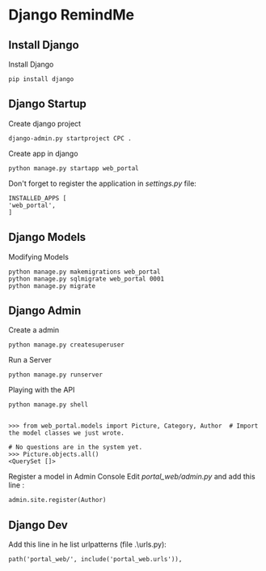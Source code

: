 # Django RemindMe


## Install Django

Install Django

    pip install django

## Django Startup

Create django project

    django-admin.py startproject CPC .

Create app in django

    python manage.py startapp web_portal

Don't forget to register the application in *settings.py* file:
    
    INSTALLED_APPS [
    'web_portal',
    ]

## Django Models

Modifying Models

    python manage.py makemigrations web_portal
    python manage.py sqlmigrate web_portal 0001
    python manage.py migrate
    

## Django Admin

Create a admin

    python manage.py createsuperuser

Run a Server

    python manage.py runserver
   

Playing with the API

    python manage.py shell


    >>> from web_portal.models import Picture, Category, Author  # Import the model classes we just wrote.

    # No questions are in the system yet.
    >>> Picture.objects.all()
    <QuerySet []>

Register a model in Admin Console
Edit *portal_web/admin.py* and add this line : 

    admin.site.register(Author)
    

## Django Dev

Add this line in he list urlpatterns (file .\urls.py):

    path('portal_web/', include('portal_web.urls')),